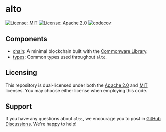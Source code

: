 # alto

[![License: MIT](https://img.shields.io/badge/License-MIT-yellow.svg)](./LICENSE-MIT)
[![License: Apache 2.0](https://img.shields.io/badge/License-Apache%202.0-blue.svg)](./LICENSE-APACHE)
[![codecov](https://codecov.io/gh/commonwarexyz/alto/graph/badge.svg?token=Y2A6Q5G25W)](https://codecov.io/gh/commonwarexyz/alto)

## Components

* [chain](./chain/README.md): A minimal blockchain built with the [Commonware Library](https://github.com/commonwarexyz/monorepo).
* [types](./types/README.md): Common types used throughout `alto`.

## Licensing

This repository is dual-licensed under both the [Apache 2.0](./LICENSE-APACHE) and [MIT](./LICENSE-MIT) licenses. You may choose either license when employing this code.

## Support

If you have any questions about `alto`, we encourage you to post in [GitHub Discussions](https://github.com/commonwarexyz/monorepo/discussions). We're happy to help!